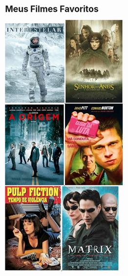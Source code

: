<!DOCTYPE html>
<html lang="pt-BR"> 
</head>
<body>
    <h1>Meus Filmes Favoritos</h1>
    <div class="galeria">
        <a href="https://pt.wikipedia.org/wiki/Interestelar" target="_blank">
            <img src="Interestelar.jpg" alt="Interestelar">
        </a>
        <a href="https://pt.wikipedia.org/wiki/O_Senhor_dos_An%C3%A9is:_A_Sociedade_do_Anel" target="_blank">
            <img src="Senhor dos Anéis.jpg" alt="O Senhor dos Anéis">
        </a>
        <a href="https://pt.wikipedia.org/wiki/A_Origem" target="_blank">
            <img src="A Origem.jpg" alt="A Origem">
        </a>
        <a href="https://pt.wikipedia.org/wiki/Clube_da_Luta" target="_blank">
            <img src="Clube da luta.jpg" alt="Clube da Luta">
        </a>
        <a href="https://pt.wikipedia.org/wiki/Pulp_Fiction" target="_blank">
            <img src="Pulp Fiction.jpg" alt="Pulp Fiction">
        </a>
        <a href="https://pt.wikipedia.org/wiki/Matrix" target="_blank">
            <img src="Matrix.jpg" alt="Matrix">
        </a>
    </div>
</body>
</html>
